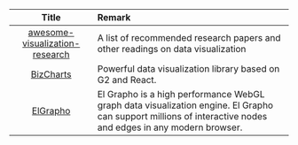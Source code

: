 | Title | Remark |
| :----: | :---- |
| [awesome-visualization-research](https://github.com/mathisonian/awesome-visualization-research)|A list of recommended research papers and other readings on data visualization|
|[BizCharts](https://github.com/alibaba/bizcharts)|Powerful data visualization library based on G2 and React.|
|[ElGrapho](https://github.com/ericdrowell/ElGrapho)|El Grapho is a high performance WebGL graph data visualization engine. El Grapho can support millions of interactive nodes and edges in any modern browser.|






